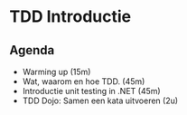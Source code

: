 # TDD Introductie

## Agenda
- Warming up (15m)
- Wat, waarom en hoe TDD. (45m)
- Introductie unit testing in .NET (45m)
- TDD Dojo: Samen een kata uitvoeren  (2u)

